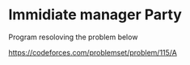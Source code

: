# Immidiate manager Party 

Program resoloving the problem below

https://codeforces.com/problemset/problem/115/A
